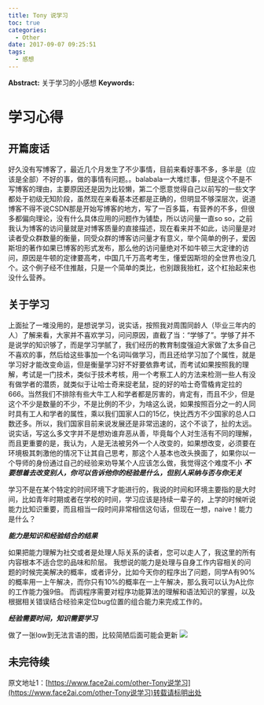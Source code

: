 ```yaml
---
title: Tony 说学习
toc: true
categories:
  - Other
date: 2017-09-07 09:25:51
tags:
  - 感想
---
```

**Abstract:** 关于学习的小感想
**Keywords:**
<!--more-->
# 学习心得
## 开篇废话
好久没有写博客了，最近几个月发生了不少事情，目前来看好事不多，多半是（应该是全部）不好的事，做的事情有问题。。balabala一大堆烂事，但是这个不是不写博客的理由，主要原因还是因为比较懒，第二个愿意觉得自己以前写的一些文字都处于初级无知阶段，虽然现在来看基本还都是正确的，但明显不够深层次，说道博客不得不说CSDN那是开始写博客的地方，写了一百多篇，有营养的不多，但很多都偏向理论，没有什么具体应用的问题作为铺垫，所以访问量一直so so，之前我认为博客的访问量就是对博客质量的直接描述，现在看来并不如此，访问量是对读者受众群数量的衡量，同受众群的博客访问量才有意义，举个简单的例子，爱因斯坦的著作如果已博客的形式发布，那么他的访问量绝对不如牛顿三大定律的访问，原因是牛顿的定律要高考，中国几千万高考考生，懂爱因斯坦的全世界也没几个。这个例子经不住推敲，只是一个简单的类比，也别跟我抬杠，这个杠抬起来也没什么营养。
## 关于学习
上面扯了一堆没用的，是想说学习，说实话，按照我对周围同龄人（毕业三年内的人）了解来看，大家并不喜欢学习，问问原因，直截了当：“学够了”。学够了并不是说学的知识够了，而是学习学腻了，我们经历的教育制度强迫大家做了太多自己不喜欢的事，然后给这些事加一个名词叫做学习，而且还给学习加了个属性，就是学习好才能改变命运，但是衡量学习好不好要依靠考试，而考试如果按照我的理解，考试是一门技术，类似于技术考核，用一个考察工人的方法来检测一些人有没有做学者的潜质，就类似于让哈士奇来捉老鼠，捉的好的哈士奇雪橇肯定拉的666。当然我们不排除有些大牛工人和学者都是厉害的，肯定有，而且不少，但是这个不少是数量的不少，不是比例的不少，为啥这么说，如果按照百分之一的人同时具有工人和学者的属性，乘以我们国家人口的15亿，快比西方不少国家的总人口数还多。所以，我们国家目前来说发展还是非常迅速的，这个不谈了，扯的太远。
说实话，写这么多文字并不是想劝谁弃恶从善，毕竟每个人对生活有不同的理解，而且更重要的是，我认为，人是无法被另外一个人改变的，如果想改变，必须要在环境极其刺激他的情况下让其自己思考，那这个人基本也改头换面了，如果你以一个导师的身份通过自己的经验来劝导某个人应该怎么做，我觉得这个难度不小
***不要想着去改变别人，你可以告诉他你的经验是什么，但别人采纳与否与你无关***

学习不是在某个特定的时间环境下才能进行的，我说的时间和环境主要指的是大时间，比如青年时期或者在学校的时间，学习应该是持续一辈子的，上学的时候听说能力比知识重要，而且相当一段时间非常相信这句话，但现在一想，naive！能力是什么？

***能力是知识和经验结合的结果***

如果把能力理解为社交或者是处理人际关系的读者，您可以走人了，我这里的所有内容根本不适合您的品味和阶层。
我想说的能力是处理与自身工作内容相关的问题的时候完美解决的概率，或者评分，比如今天你的程序出了问题，同学A有90%的概率用一上午解决，而你只有10%的概率在一上午解决，那么我可以认为A比你的工作能力强9倍。
而调程序需要对程序功能算法的理解和语法知识的掌握，以及根据相关错误结合经验来定位bug位置的组合能力来完成工作的。

***经验需要时间，知识需要学习***

做了一张low到无法言语的图，比较简陋后面可能会更新
![](https://tony4ai-1251394096.cos.ap-hongkong.myqcloud.com/blog_images/other-Tony说学习/study.png)

## 未完待续





原文地址1：[https://www.face2ai.com/other-Tony说学习](https://www.face2ai.com/other-Tony说学习)转载请标明出处
